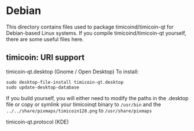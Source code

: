 
Debian
====================
This directory contains files used to package timicoind/timicoin-qt
for Debian-based Linux systems. If you compile timicoind/timicoin-qt yourself, there are some useful files here.

## timicoin: URI support ##


timicoin-qt.desktop  (Gnome / Open Desktop)
To install:

	sudo desktop-file-install timicoin-qt.desktop
	sudo update-desktop-database

If you build yourself, you will either need to modify the paths in
the .desktop file or copy or symlink your timicoinqt binary to `/usr/bin`
and the `../../share/pixmaps/timicoin128.png` to `/usr/share/pixmaps`

timicoin-qt.protocol (KDE)

